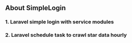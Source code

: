 ## About SimpleLogin

### 1. Laravel simple login with service modules
### 2. Laravel schedule task to crawl star data hourly
